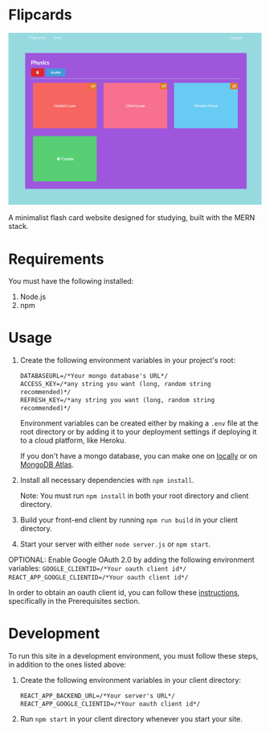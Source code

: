 # Flipcards

![Cards](/docs/images/cards.PNG)

A minimalist flash card website designed for studying, built with the MERN stack.

# Requirements
You must have the following installed:
  1. Node.js
  2. npm
  
# Usage
1. Create the following environment variables in your project's root:
    ```
    DATABASEURL=/*Your mongo database's URL*/
    ACCESS_KEY=/*any string you want (long, random string recommended)*/
    REFRESH_KEY=/*any string you want (long, random string recommended)*/
    ```
   Environment variables can be created either by making a `.env` file at the root directory or by adding it to your deployment settings if deploying it to a cloud platform, like Heroku.
   
   If you don't have a mongo database, you can make one on [locally](https://docs.mongodb.com/manual/installation/) or on [MongoDB Atlas](https://www.mongodb.com/cloud/atlas).

2. Install all necessary dependencies with `npm install`.
   
   Note: You must run `npm install` in both your root directory and client directory.
   
3. Build your front-end client by running `npm run build` in your client directory.

4. Start your server with either `node server.js` or `npm start`.

OPTIONAL: Enable Google OAuth 2.0 by adding the following environment variables:
    ```
    GOOGLE_CLIENTID=/*Your oauth client id*/
    REACT_APP_GOOGLE_CLIENTID=/*Your oauth client id*/
    ```
    
   In order to obtain an oauth client id, you can follow these [instructions](https://developers.google.com/identity/protocols/oauth2/javascript-implicit-flow), specifically in the Prerequisites section.
   
# Development
To run this site in a development environment, you must follow these steps, in addition to the ones listed above:
1. Create the following environment variables in your client directory:
    ```
    REACT_APP_BACKEND_URL=/*Your server's URL*/
    REACT_APP_GOOGLE_CLIENTID=/*Your oauth client id*/
    ```

2. Run `npm start` in your client directory whenever you start your site.
